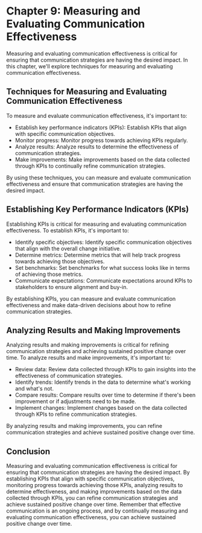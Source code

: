 Chapter 9: Measuring and Evaluating Communication Effectiveness
===============================================================

Measuring and evaluating communication effectiveness is critical for ensuring that communication strategies are having the desired impact. In this chapter, we'll explore techniques for measuring and evaluating communication effectiveness.

Techniques for Measuring and Evaluating Communication Effectiveness
-------------------------------------------------------------------

To measure and evaluate communication effectiveness, it's important to:

* Establish key performance indicators (KPIs): Establish KPIs that align with specific communication objectives.
* Monitor progress: Monitor progress towards achieving KPIs regularly.
* Analyze results: Analyze results to determine the effectiveness of communication strategies.
* Make improvements: Make improvements based on the data collected through KPIs to continually refine communication strategies.

By using these techniques, you can measure and evaluate communication effectiveness and ensure that communication strategies are having the desired impact.

Establishing Key Performance Indicators (KPIs)
----------------------------------------------

Establishing KPIs is critical for measuring and evaluating communication effectiveness. To establish KPIs, it's important to:

* Identify specific objectives: Identify specific communication objectives that align with the overall change initiative.
* Determine metrics: Determine metrics that will help track progress towards achieving those objectives.
* Set benchmarks: Set benchmarks for what success looks like in terms of achieving those metrics.
* Communicate expectations: Communicate expectations around KPIs to stakeholders to ensure alignment and buy-in.

By establishing KPIs, you can measure and evaluate communication effectiveness and make data-driven decisions about how to refine communication strategies.

Analyzing Results and Making Improvements
-----------------------------------------

Analyzing results and making improvements is critical for refining communication strategies and achieving sustained positive change over time. To analyze results and make improvements, it's important to:

* Review data: Review data collected through KPIs to gain insights into the effectiveness of communication strategies.
* Identify trends: Identify trends in the data to determine what's working and what's not.
* Compare results: Compare results over time to determine if there's been improvement or if adjustments need to be made.
* Implement changes: Implement changes based on the data collected through KPIs to refine communication strategies.

By analyzing results and making improvements, you can refine communication strategies and achieve sustained positive change over time.

Conclusion
----------

Measuring and evaluating communication effectiveness is critical for ensuring that communication strategies are having the desired impact. By establishing KPIs that align with specific communication objectives, monitoring progress towards achieving those KPIs, analyzing results to determine effectiveness, and making improvements based on the data collected through KPIs, you can refine communication strategies and achieve sustained positive change over time. Remember that effective communication is an ongoing process, and by continually measuring and evaluating communication effectiveness, you can achieve sustained positive change over time.
